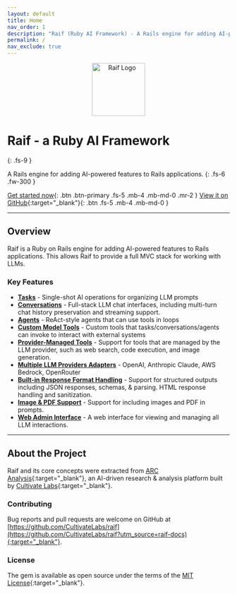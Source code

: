 ```yaml
---
layout: default
title: Home
nav_order: 1
description: "Raif (Ruby AI Framework) - A Rails engine for adding AI-powered features to Rails applications"
permalink: /
nav_exclude: true
---
```


<div style="text-align: center; margin-bottom: 2rem;">
  <img src="{{ site.baseurl }}/assets/images/raif-logo.svg" alt="Raif Logo" style="height: 120px; width: auto;">
</div>

# Raif - a Ruby AI Framework
{: .fs-9 }

A Rails engine for adding AI-powered features to Rails applications.
{: .fs-6 .fw-300 }

[Get started now](getting_started/setup){: .btn .btn-primary .fs-5 .mb-4 .mb-md-0 .mr-2 }
[View it on GitHub](https://github.com/CultivateLabs/raif){:target="_blank"}{: .btn .fs-5 .mb-4 .mb-md-0 }

---

## Overview

Raif is a Ruby on Rails engine for adding AI-powered features to Rails applications. This allows Raif to provide a full MVC stack for working with LLMs.

### Key Features
- **[Tasks](key_raif_concepts/tasks)** - Single-shot AI operations for organizing LLM prompts
- **[Conversations](key_raif_concepts/conversations)** - Full-stack LLM chat interfaces, including multi-turn chat history preservation and streaming support.
- **[Agents](key_raif_concepts/agents)** - ReAct-style agents that can use tools in loops
- **[Custom Model Tools](key_raif_concepts/model_tools)** - Custom tools that tasks/conversations/agents can invoke to interact with external systems
- **[Provider-Managed Tools](key_raif_concepts/model_tools#provider-managed-tools)** - Support for tools that are managed by the LLM provider, such as web search, code execution, and image generation.
- **[Multiple LLM Providers Adapters](getting_started/setup#configuring-llm-providers--api-keys)** - OpenAI, Anthropic Claude, AWS Bedrock, OpenRouter
- **[Built-in Response Format Handling](learn_more/response_formats)** - Support for structured outputs including JSON responses, schemas, & parsing. HTML response handling and sanitization.
- **[Image & PDF Support](learn_more/images_files_pdfs)** - Support for including images and PDF in prompts.
- **[Web Admin Interface](learn_more/web_admin)** - A web interface for viewing and managing all LLM interactions.

---

## About the Project

Raif and its core concepts were extracted from [ARC Analysis](https://www.arcanalysis.ai?utm_source=raif-docs){:target="_blank"}, an AI-driven research & analysis platform built by [Cultivate Labs](https://www.cultivatelabs.com?utm_source=raif-docs){:target="_blank"}.

### Contributing

Bug reports and pull requests are welcome on GitHub at [https://github.com/CultivateLabs/raif](https://github.com/CultivateLabs/raif?utm_source=raif-docs){:target="_blank"}.

### License

The gem is available as open source under the terms of the [MIT License](https://opensource.org/licenses/MIT){:target="_blank"}. 

